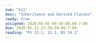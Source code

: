 ```yaml
---
num: "h11"
desc: "Inheritance and Derived Classes"
ready: true
assigned: 2020-05-05 09:30:00.00-7:00
due: 2020-05-12 23:59:59.00-7:00
reading: "PS 15.1, 15.2, DS 14.1"
---
```


